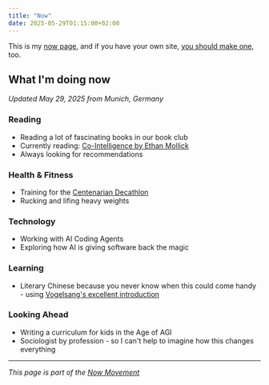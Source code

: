 ```yaml
---
title: "Now"
date: 2025-05-29T01:15:00+02:00
---
```


This is my [now page](https://nownownow.com/about), and if you have your own site, [you should make one](https://nownownow.com/about), too.

## What I'm doing now

*Updated May 29, 2025 from Munich, Germany*

### Reading
- Reading a lot of fascinating books in our book club
- Currently reading: [Co-Intelligence by Ethan Mollick](https://www.goodreads.com/book/show/198678736-co-intelligence)
- Always looking for recommendations

### Health & Fitness
- Training for the [Centenarian Decathlon](https://peterattiamd.com/how-to-train-for-the-centenarian-decathlon/)
- Rucking and lifing heavy weights

### Technology
- Working with AI Coding Agents
- Exploring how AI is giving software back the magic

### Learning
- Literary Chinese because you never know when this could come handy - using [Vogelsang's excellent introduction](https://www.degruyter.com/document/doi/10.1515/9783110687774/html)

### Looking Ahead
- Writing a curriculum for kids in the Age of AGI
- Sociologist by profession - so I can't help to imagine how this changes everything

---

*This page is part of the [Now Movement](https://nownownow.com/about)*
